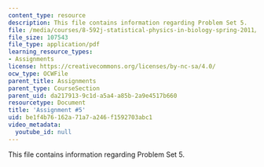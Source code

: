 ```yaml
---
content_type: resource
description: This file contains information regarding Problem Set 5.
file: /media/courses/8-592j-statistical-physics-in-biology-spring-2011/be1f4b76162a71a7a246f1592703abc1_MIT8_592JS11_PS5.pdf
file_size: 107543
file_type: application/pdf
learning_resource_types:
- Assignments
license: https://creativecommons.org/licenses/by-nc-sa/4.0/
ocw_type: OCWFile
parent_title: Assignments
parent_type: CourseSection
parent_uid: da217913-9c1d-a5a4-a85b-2a9e4517b660
resourcetype: Document
title: 'Assignment #5'
uid: be1f4b76-162a-71a7-a246-f1592703abc1
video_metadata:
  youtube_id: null
---
```

This file contains information regarding Problem Set 5.